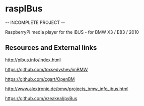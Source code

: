 raspIBus
========

-- INCOMPLETE PROJECT --

RaspberryPi media player for the iBUS - for BMW X3 / E83 / 2010 


Resources and External links
----------------------------

http://pibus.info/index.html

https://github.com/toxsedyshev/imBMW

https://github.com/cgart/OpenBM

http://www.alextronic.de/bmw/projects_bmw_info_ibus.html

https://github.com/ezeakeal/pyBus

